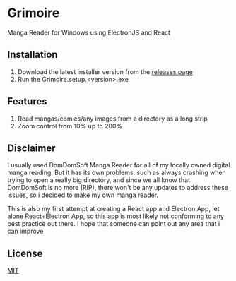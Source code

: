 # Grimoire

Manga Reader for Windows using ElectronJS and React

## Installation

1. Download the latest installer version from the [releases page](https://github.com/taribowo/grimoire/releases)
2. Run the Grimoire.setup.\<version\>.exe

## Features

1. Read mangas/comics/any images from a directory as a long strip
2. Zoom control from 10% up to 200%

## Disclaimer

I usually used DomDomSoft Manga Reader for all of my locally owned digital manga reading. But it has its own problems, such as always crashing when trying to open a really big directory, and since we all know that DomDomSoft is no more (RIP), there won't be any updates to address these issues, so i decided to make my own manga reader.

This is also my first attempt at creating a React app and Electron App, let alone React+Electron App, so this app is most likely not conforming to any best practice out there. I hope that someone can point out any area that i can improve

## License

[MIT](https://github.com/taribowo/grimoire/blob/master/LICENSE)
